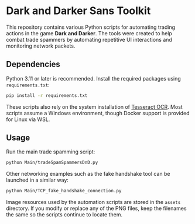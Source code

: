 # Dark and Darker Sans Toolkit

This repository contains various Python scripts for automating trading actions in the game **Dark and Darker**. The tools were created to help combat trade spammers by automating repetitive UI interactions and monitoring network packets.

## Dependencies

Python 3.11 or later is recommended. Install the required packages using `requirements.txt`:

```bash
pip install -r requirements.txt
```

These scripts also rely on the system installation of [Tesseract OCR](https://github.com/tesseract-ocr/tesseract). Most scripts assume a Windows environment, though Docker support is provided for Linux via WSL.

## Usage

Run the main trade spamming script:

```bash
python Main/tradeSpamSpammersDnD.py
```

Other networking examples such as the fake handshake tool can be launched in a similar way:

```bash
python Main/TCP_fake_handshake_connection.py
```

Image resources used by the automation scripts are stored in the `assets` directory. If you modify or replace any of the PNG files, keep the filenames the same so the scripts continue to locate them.
